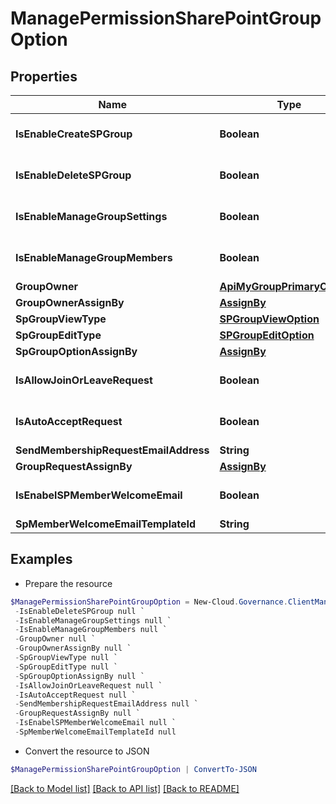 # ManagePermissionSharePointGroupOption
## Properties

Name | Type | Description | Notes
------------ | ------------- | ------------- | -------------
**IsEnableCreateSPGroup** | **Boolean** |  | [optional] [default to $false]
**IsEnableDeleteSPGroup** | **Boolean** |  | [optional] [default to $false]
**IsEnableManageGroupSettings** | **Boolean** |  | [optional] [default to $false]
**IsEnableManageGroupMembers** | **Boolean** |  | [optional] [default to $false]
**GroupOwner** | [**ApiMyGroupPrimaryContact**](ApiMyGroupPrimaryContact.md) |  | [optional] 
**GroupOwnerAssignBy** | [**AssignBy**](AssignBy.md) |  | [optional] 
**SpGroupViewType** | [**SPGroupViewOption**](SPGroupViewOption.md) |  | [optional] 
**SpGroupEditType** | [**SPGroupEditOption**](SPGroupEditOption.md) |  | [optional] 
**SpGroupOptionAssignBy** | [**AssignBy**](AssignBy.md) |  | [optional] 
**IsAllowJoinOrLeaveRequest** | **Boolean** |  | [optional] [default to $false]
**IsAutoAcceptRequest** | **Boolean** |  | [optional] [default to $false]
**SendMembershipRequestEmailAddress** | **String** |  | [optional] 
**GroupRequestAssignBy** | [**AssignBy**](AssignBy.md) |  | [optional] 
**IsEnabelSPMemberWelcomeEmail** | **Boolean** |  | [optional] [default to $false]
**SpMemberWelcomeEmailTemplateId** | **String** |  | [optional] 

## Examples

- Prepare the resource
```powershell
$ManagePermissionSharePointGroupOption = New-Cloud.Governance.ClientManagePermissionSharePointGroupOption  -IsEnableCreateSPGroup null `
 -IsEnableDeleteSPGroup null `
 -IsEnableManageGroupSettings null `
 -IsEnableManageGroupMembers null `
 -GroupOwner null `
 -GroupOwnerAssignBy null `
 -SpGroupViewType null `
 -SpGroupEditType null `
 -SpGroupOptionAssignBy null `
 -IsAllowJoinOrLeaveRequest null `
 -IsAutoAcceptRequest null `
 -SendMembershipRequestEmailAddress null `
 -GroupRequestAssignBy null `
 -IsEnabelSPMemberWelcomeEmail null `
 -SpMemberWelcomeEmailTemplateId null
```

- Convert the resource to JSON
```powershell
$ManagePermissionSharePointGroupOption | ConvertTo-JSON
```

[[Back to Model list]](../README.md#documentation-for-models) [[Back to API list]](../README.md#documentation-for-api-endpoints) [[Back to README]](../README.md)

